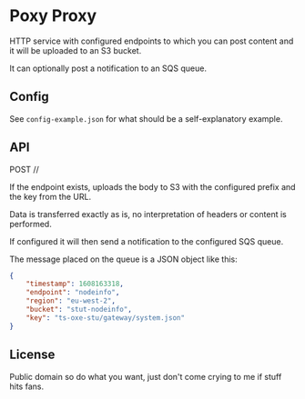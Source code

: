# Poxy Proxy

HTTP service with configured endpoints to which you can post content and it will be uploaded to an S3 bucket.

It can optionally post a notification to an SQS queue.

## Config

See `config-example.json` for what should be a self-explanatory example.

## API

POST /<endpoint-name>/<key>

If the endpoint exists, uploads the body to S3 with the configured prefix and the key from the URL.

Data is transferred exactly as is, no interpretation of headers or content is performed.

If configured it will then send a notification to the configured SQS queue.

The message placed on the queue is a JSON object like this:

```json
{
    "timestamp": 1608163318,
    "endpoint": "nodeinfo",
    "region": "eu-west-2",
    "bucket": "stut-nodeinfo",
    "key": "ts-oxe-stu/gateway/system.json"
}
```

## License

Public domain so do what you want, just don't come crying to me if stuff hits fans.
